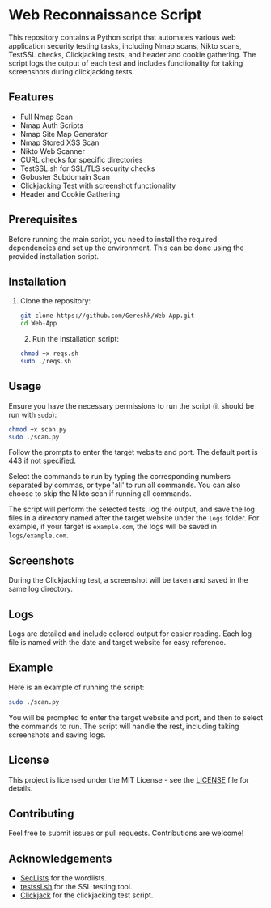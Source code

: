 # Web Reconnaissance Script
This repository contains a Python script that automates various web application security testing tasks, including Nmap scans, Nikto scans, TestSSL checks, Clickjacking tests, and header and cookie gathering. The script logs the output of each test and includes functionality for taking screenshots during clickjacking tests.

## Features

- Full Nmap Scan
- Nmap Auth Scripts
- Nmap Site Map Generator
- Nmap Stored XSS Scan
- Nikto Web Scanner
- CURL checks for specific directories
- TestSSL.sh for SSL/TLS security checks
- Gobuster Subdomain Scan
- Clickjacking Test with screenshot functionality
- Header and Cookie Gathering

## Prerequisites

Before running the main script, you need to install the required dependencies and set up the environment. This can be done using the provided installation script.

## Installation

1. Clone the repository:
   ```bash
   git clone https://github.com/Gereshk/Web-App.git
   cd Web-App
   ```
   2. Run the installation script:

    ```bash
    chmod +x reqs.sh
    sudo ./reqs.sh
    ```

## Usage

Ensure you have the necessary permissions to run the script (it should be run with `sudo`):

```bash
chmod +x scan.py
sudo ./scan.py
```

Follow the prompts to enter the target website and port. The default port is 443 if not specified.

Select the commands to run by typing the corresponding numbers separated by commas, or type 'all' to run all commands. You can also choose to skip the Nikto scan if running all commands.

The script will perform the selected tests, log the output, and save the log files in a directory named after the target website under the `logs` folder. For example, if your target is `example.com`, the logs will be saved in `logs/example.com`.

## Screenshots

During the Clickjacking test, a screenshot will be taken and saved in the same log directory.

## Logs

Logs are detailed and include colored output for easier reading. Each log file is named with the date and target website for easy reference.

## Example

Here is an example of running the script:

```bash
sudo ./scan.py
```

You will be prompted to enter the target website and port, and then to select the commands to run. The script will handle the rest, including taking screenshots and saving logs.

## License

This project is licensed under the MIT License - see the [LICENSE](LICENSE) file for details.

## Contributing

Feel free to submit issues or pull requests. Contributions are welcome!

## Acknowledgements

- [SecLists](https://github.com/danielmiessler/SecLists) for the wordlists.
- [testssl.sh](https://github.com/drwetter/testssl.sh) for the SSL testing tool.
- [Clickjack](https://github.com/nxkennedy/clickjack) for the clickjacking test script.
